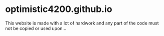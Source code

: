 # optimistic4200.github.io
This website is made with a lot of hardwork and any part of the code must not be copied or used upon...
